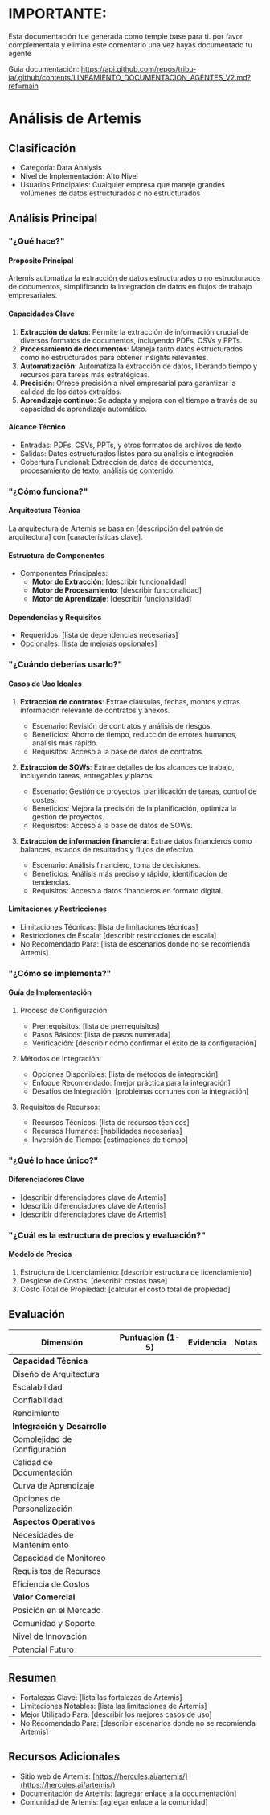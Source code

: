 # IMPORTANTE:

Esta documentación fue generada como temple base para ti. por favor complementala y elimina este comentario una vez hayas documentado tu agente

Guia documentación: https://api.github.com/repos/tribu-ia/.github/contents/LINEAMIENTO_DOCUMENTACION_AGENTES_V2.md?ref=main


# Análisis de Artemis

## Clasificación

- Categoría: Data Analysis
- Nivel de Implementación: Alto Nivel
- Usuarios Principales: Cualquier empresa que maneje grandes volúmenes de datos estructurados o no estructurados

## Análisis Principal

### "¿Qué hace?"

#### Propósito Principal
Artemis automatiza la extracción de datos estructurados o no estructurados de documentos, simplificando la integración de datos en flujos de trabajo empresariales. 

#### Capacidades Clave
1. **Extracción de datos**: Permite la extracción de información crucial de diversos formatos de documentos, incluyendo PDFs, CSVs y PPTs.
2. **Procesamiento de documentos**: Maneja tanto datos estructurados como no estructurados para obtener insights relevantes.
3. **Automatización**: Automatiza la extracción de datos, liberando tiempo y recursos para tareas más estratégicas.
4. **Precisión**: Ofrece precisión a nivel empresarial para garantizar la calidad de los datos extraídos.
5. **Aprendizaje continuo**: Se adapta y mejora con el tiempo a través de su capacidad de aprendizaje automático.

#### Alcance Técnico
- Entradas: PDFs, CSVs, PPTs, y otros formatos de archivos de texto
- Salidas: Datos estructurados listos para su análisis e integración
- Cobertura Funcional: Extracción de datos de documentos, procesamiento de texto, análisis de contenido.

### "¿Cómo funciona?"

#### Arquitectura Técnica
La arquitectura de Artemis se basa en [descripción del patrón de arquitectura] con [características clave].

#### Estructura de Componentes
- Componentes Principales:
  - **Motor de Extracción**: [describir funcionalidad]
  - **Motor de Procesamiento**: [describir funcionalidad]
  - **Motor de Aprendizaje**: [describir funcionalidad]

#### Dependencias y Requisitos
- Requeridos: [lista de dependencias necesarias]
- Opcionales: [lista de mejoras opcionales]

### "¿Cuándo deberías usarlo?"

#### Casos de Uso Ideales
1. **Extracción de contratos**: Extrae cláusulas, fechas, montos y otras información relevante de contratos y anexos.
   - Escenario: Revisión de contratos y análisis de riesgos.
   - Beneficios: Ahorro de tiempo, reducción de errores humanos, análisis más rápido.
   - Requisitos: Acceso a la base de datos de contratos.

2. **Extracción de SOWs**: Extrae detalles de los alcances de trabajo, incluyendo tareas, entregables y plazos.
   - Escenario: Gestión de proyectos, planificación de tareas, control de costes.
   - Beneficios: Mejora la precisión de la planificación, optimiza la gestión de proyectos.
   - Requisitos: Acceso a la base de datos de SOWs.

3. **Extracción de información financiera**: Extrae datos financieros como balances, estados de resultados y flujos de efectivo.
   - Escenario: Análisis financiero, toma de decisiones.
   - Beneficios: Análisis más preciso y rápido, identificación de tendencias.
   - Requisitos: Acceso a datos financieros en formato digital.

#### Limitaciones y Restricciones
- Limitaciones Técnicas: [lista de limitaciones técnicas]
- Restricciones de Escala: [describir restricciones de escala]
- No Recomendado Para: [lista de escenarios donde no se recomienda Artemis]

### "¿Cómo se implementa?"

#### Guía de Implementación
1. Proceso de Configuración:
   - Prerrequisitos: [lista de prerrequisitos]
   - Pasos Básicos: [lista de pasos numerada]
   - Verificación: [describir cómo confirmar el éxito de la configuración]

2. Métodos de Integración:
   - Opciones Disponibles: [lista de métodos de integración]
   - Enfoque Recomendado: [mejor práctica para la integración]
   - Desafíos de Integración: [problemas comunes con la integración]

3. Requisitos de Recursos:
   - Recursos Técnicos: [lista de recursos técnicos]
   - Recursos Humanos: [habilidades necesarias]
   - Inversión de Tiempo: [estimaciones de tiempo]

### "¿Qué lo hace único?"

#### Diferenciadores Clave
- [describir diferenciadores clave de Artemis]
- [describir diferenciadores clave de Artemis]
- [describir diferenciadores clave de Artemis]

### "¿Cuál es la estructura de precios y evaluación?"

#### Modelo de Precios
1. Estructura de Licenciamiento: [describir estructura de licenciamiento]
2. Desglose de Costos: [describir costos base]
3. Costo Total de Propiedad: [calcular el costo total de propiedad]

## Evaluación

| Dimensión | Puntuación (1-5) | Evidencia | Notas |
|-----------|------------------|-----------|-------|
| **Capacidad Técnica** |  |  |  |
| Diseño de Arquitectura |  |  |  |
| Escalabilidad |  |  |  |
| Confiabilidad |  |  |  |
| Rendimiento |  |  |  |
| **Integración y Desarrollo** |  |  |  |
| Complejidad de Configuración |  |  |  |
| Calidad de Documentación |  |  |  |
| Curva de Aprendizaje |  |  |  |
| Opciones de Personalización |  |  |  |
| **Aspectos Operativos** |  |  |  |
| Necesidades de Mantenimiento |  |  |  |
| Capacidad de Monitoreo |  |  |  |
| Requisitos de Recursos |  |  |  |
| Eficiencia de Costos |  |  |  |
| **Valor Comercial** |  |  |  |
| Posición en el Mercado |  |  |  |
| Comunidad y Soporte |  |  |  |
| Nivel de Innovación |  |  |  |
| Potencial Futuro |  |  |  |

## Resumen

- Fortalezas Clave: [lista las fortalezas de Artemis]
- Limitaciones Notables: [lista las limitaciones de Artemis]
- Mejor Utilizado Para: [describir los mejores casos de uso]
- No Recomendado Para: [describir escenarios donde no se recomienda Artemis]

## Recursos Adicionales

- Sitio web de Artemis: [https://hercules.ai/artemis/](https://hercules.ai/artemis/)
- Documentación de Artemis: [agregar enlace a la documentación]
- Comunidad de Artemis: [agregar enlace a la comunidad]